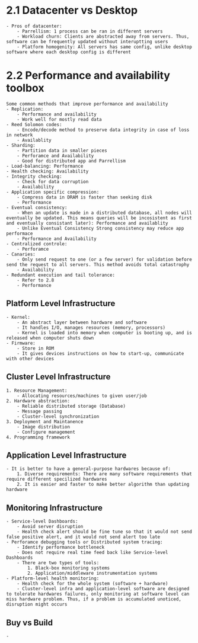 # 2.1 Datacenter vs Desktop
    - Pros of datacenter:
        - Parrellism: 1 process can be ran in different servers
        - Workload churn: Clients are abstracted away from servers. Thus, software can be frequently updated without interuptting users
        - Platform homogenity: All servers has same config, unlike desktop software where each desktop config is different

# 2.2 Performance and availability toolbox
    Some common methods that improve performance and availability
    - Replication: 
        - Performance and availability 
        - Work well for mostly read data
    - Reed Solomon codes:
        - Encode/decode method to preserve data integrity in case of loss in network
        - Availablity
    - Sharding:
        - Partition data in smaller pieces
        - Perforamce and Availability
        - Good for distributed app and Parrellism
    - Load-balancing: Performance
    - Health checking: Availability
    - Integrity checking:
        - Check for data corruption
        - Availability
    - Application specific compression: 
        - Compress data in DRAM is faster than seeking disk
        - Performance
    - Eventual consistency:
        - When an update is made in a distributed database, all nodes will eventually be updated. This means queries will be incosistent as first and eventually consistant later): Performance and availablity
        - Unlike Eventual Consistency Strong consistency may reduce app performace
        - Performance and Availability
    - Centralized controle:
        - Perforamce
    - Canaries:
        - Only send request to one (or a few server) for validation before send the request to all servers. This method avoids total catastrophy
        - Availability
    - Redundant execution and tail tolerance:
        - Refer to 2.8
        - Performance

## Platform Level Infrastructure
    - Kernel: 
        - An abstract layer between hardware and software
        - It handles I/O, manages resources (memory, processors)
        - Kernel is loaded into memory when computer is booting up, and is released when computer shuts down
    - Firmware:
        - Store in ROM
        - It gives devices instructions on how to start-up, communicate with other devices
## Cluster Level Infrastructure
    1. Resource Management:
        - Allocating resources/machines to given user/job
    2. Hardware abstraction:
        - Reliable distributed storage (Database)
        - Message passing
        - Cluster-level synchronization
    3. Deployment and Maintanence
        - Image distribution
        - Configure management
    4. Programming framework
## Application Level Infrastructure
    - It is better to have a general-purpose hardwares because of:
        1. Diverse requirements: There are many software requirements that require different specilized hardwares
        2. It is easier and faster to make better algorithm than updating hardware

## Monitoring Infrastructure
    - Service-level Dashboards:
        - Avoid server disruption
        - Health check alert should be fine tune so that it would not send false positive alert, and it would not send alert too late
    - Perforamce debugging tools or Distributed system tracing:
        - Identify performance bottleneck
        - Does not require real time feed back like Service-level Dashboards
        - There are two types of tools:
            1. Black-box monitoring systems
            2. Application/middleware instrumentation systems
    - Platform-level health monitoring:
        - Health check for the whole system (software + hardware)
        - Cluster-level infra and application-level software are designed to tolerate hardwares failures, only monitoring at software level can miss hardware problem. Thus, if a problem is accumulated unoticed, disruption might occurs

## Buy vs Build
    -

